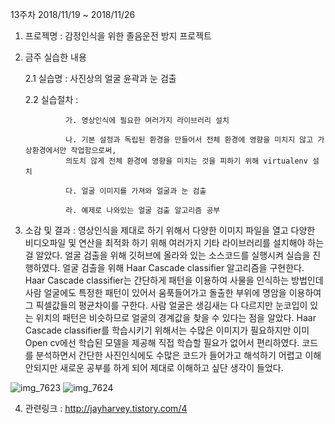 13주차 2018/11/19 ~ 2018/11/26 
1. 프로젝명 : 감정인식을 위한 졸음운전 방지 프로젝트

2. 금주 실습한 내용

   2.1 실습명 : 사진상의 얼굴 윤곽과 눈 검출 
  
   2.2 실습절차 : 
  
                가. 영상인식에 필요한 여러가지 라이브러리 설치
                
                나. 기본 설정과 독립된 환경을 만들어서 전체 환경에 영향을 미치지 않고 가상환경에서만 작업함으로써, 
                의도치 않게 전체 환경에 영향을 미치는 것을 피하기 위해 virtualenv 설치
                
                다. 얼굴 이미지를 가져와 얼굴과 눈 검출
                
                라. 예제로 나와있는 얼굴 검출 알고리즘 공부

3. 소감 및 결과 : 영상인식을 제대로 하기 위해서 다양한 이미지 파일을 열고 다양한 비디오파일 및 연산을 최적화 하기 위해 여러가지
                 기타 라이브러리를 설치해야 하는걸 알았다. 
                 얼굴 검출을 위해 깃허브에 올라와 있는 소스코드를 실행시켜 실습을 진행하였다.
                 얼굴 검출을 위해 Haar Cascade classifier 알고리즘을 구현한다.
                 Haar Cascade classifier는 간단하게 패턴을 이용하여 사물을 인식하는 방법인데 
                 사람 얼굴에도 특정한 패턴이 있어서 움푹들어가고 돌출한 부위에 명암을 이용하여 그 픽셀값들의
                 평균차이를 구한다. 사람 얼굴은 생김새는 다 다르지만 눈코입이 있는 위치의 패턴은 비슷하므로 
                 얼굴의 경계값을 찾을 수 있다는 점을 알았다.
                 Haar Cascade classifier를 학습시키기 위해서는 수많은 이미지가 필요하지만
                 이미 Open cv에선 학습된 모델을 제공해 직접 학습할 필요가 없어서 편리하였다. 
                 코드를 분석하면서 간단한 사진인식에도 수많은 코드가 들어가고 해석하기 어렵고 이해안되지만
                 새로운 공부를 하게 되어 제대로 이해하고 싶단 생각이 들었다.


![img_7623](https://user-images.githubusercontent.com/43857226/48983336-d0497780-f130-11e8-9118-c4444ef5e077.JPG)
![img_7624](https://user-images.githubusercontent.com/43857226/48983337-d2133b00-f130-11e8-9970-8f1c2aff747f.JPG)


4. 관련링크 : http://jayharvey.tistory.com/4
